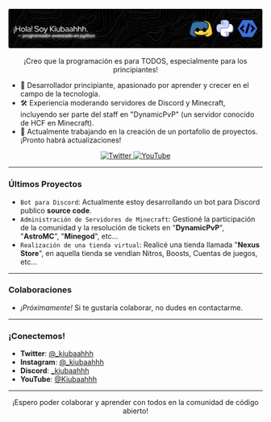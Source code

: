 ![Banner no cargado correctamente.](banner.png)

<p align="center">¡Creo que la programación es para TODOS, especialmente para los principiantes!</p>

- 🌱 Desarrollador principiante, apasionado por aprender y crecer en el campo de la tecnología.
- 🛠️ Experiencia moderando servidores de Discord y Minecraft, incluyendo ser parte del staff en "DynamicPvP" (un servidor conocido de HCF en Minecraft).
- 🤖 Actualmente trabajando en la creación de un portafolio de proyectos. ¡Pronto habrá actualizaciones!

<p align="center">
  <a href="http://twitter.com/_kiubaahhh" target="_blank">
    <img src="https://img.shields.io/badge/follow-%40kiubaahhh-1DA1F2?label=Twitter&logo=twitter&style=for-the-badge&color=1A8CD8" alt="Twitter"/>
  </a>

  <a href="http://youtube.com/@kiubaahhh" target="_blank">
    <img src="https://img.shields.io/youtube/channel/subscribers/UCzEQyw-KBIWMUjR5iY5uetg?style=for-the-badge&logo=youtube&label=YouTube&color=FF0000" alt="YouTube"/>
  </a>
</p>

---

### Últimos Proyectos

- `Bot para Discord`: Actualmente estoy desarrollando un bot para Discord publico **source code**. 
- `Administración de Servidores de Minecraft`: Gestioné la participación de la comunidad y la resolución de tickets en "**DynamicPvP**", "**AstroMC**", "**Minegod**", etc...
- `Realización de una tienda virtual`: Realicé una tienda llamada "**Nexus Store**", en aquella tienda se vendían Nitros, Boosts, Cuentas de juegos, etc...

---

### Colaboraciones

- _¡Próximamente!_ Si te gustaría colaborar, no dudes en contactarme.

---

### ¡Conectemos!

- **Twitter**: [@_kiubaahhh](http://twitter.com/_kiubaahhh)
- **Instagram**: [@_kiubaahhh](http://instagram.com/_kiubaahhh)
- **Discord**: [_kiubaahhh]()
- **YouTube**: [@Kiubaahhh](https://youtube.com/kiubaahhh)

---

<p align="center">¡Espero poder colaborar y aprender con todos en la comunidad de código abierto!</p>
